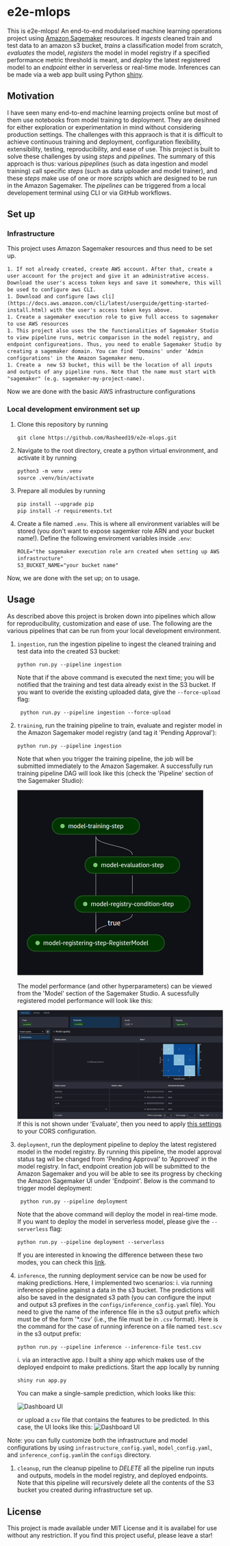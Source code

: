 # e2e-mlops
This is e2e-mlops! An end-to-end modularised machine learning operations project using [Amazon Sagemaker](https://github.com/aws/sagemaker-python-sdk) resources. It _ingests_ cleaned train and test data to an amazon s3 bucket, _trains_ a classification model from scratch, _evaluates_ the model, _registers_ the model in model registry if a specified performance metric threshold is meant, and _deploy_ the latest registered model to an _endpoint_ either in serverless or real-time mode. Inferences can be made via a web app built using Python [shiny](https://shiny.posit.co/py/).

## Motivation
I have seen many end-to-end machine learning projects online but most of them use notebooks from model training to deployment. They are desihned for either exploration or experimentation in mind without considering production settings. The challenges with this appraoch is that it is difficult to achieve continuous training and deployment, configuration flexibility, extensibility, testing, reproducibility, and ease of use. This project is built to solve these challenges by using _steps_ and _pipelines_. The summary of this approach is thus: various _pipeplines_ (such as data ingestion and model training) call specific _steps_ (such as data uploader and model trainer), and these _steps_ make use of one or more _scripts_ which are designed to be run in the Amazon Sagemaker. The _pipelines_ can be triggered from a local developement terminal using CLI or via GitHub workflows.   


## Set up
### Infrastructure
This project uses Amazon Sagemaker resources and thus need to be set up.

    1. If not already created, create AWS account. After that, create a user account for the project and give it an administrative access. Download the user's access token keys and save it somewhere, this will be used to configure aws CLI.
    1. Download and configure [aws cli](https://docs.aws.amazon.com/cli/latest/userguide/getting-started-install.html) with the user's access token keys above.
    1. Create a sagemaker execution role to give full access to sagemaker to use AWS resources
    1. This project also uses the the functionalities of Sagemaker Studio to view pipeline runs, metric comparison in the model registry, and endpoint configureations. Thus, you need to enable Sagemaker Studio by creating a sagemaker domain. You can find 'Domains' under 'Admin configurations' in the Amazon Sagemaker menu. 
    1. Create a  new S3 bucket, this will be the location of all inputs and outputs of any pipeline runs. Note that the name must start with "sagemaker" (e.g. sagemaker-my-project-name).
Now we are done with the basic AWS infrastructure configurations


### Local development environment set up
1. Clone this repository by running
    ```
    git clone https://github.com/Rasheed19/e2e-mlops.git
    ```
1. Navigate to the root directory, create a python virtual environment, and activate it by running
    ```
    python3 -m venv .venv
    source .venv/bin/activate
    ``` 
1. Prepare all modules by running 
    ```
    pip install --upgrade pip
    pip install -r requirements.txt
    ```
1. Create a file named `.env`. This is where all environment variables will be stored (you don't want to expose sagemker role ARN and your bucket name!). Define the following enviroment variables inside `.env`:
    ```
    ROLE="the sagemaker execution role arn created when setting up AWS infrastructure"
    S3_BUCKET_NAME="your bucket name"
    ```
Now, we are done with the set up; on to usage.

## Usage
As described above this project is broken down into pipelines which allow for reproducibulity, customization and ease of use. The following are the various pipelines that can be run from your local development environment.
1. `ingestion`, run the ingestion pipeline to ingest the cleaned training and test data into the created S3 bucket:
    ```
    python run.py --pipeline ingestion
    ```
    Note that if the above command is executed the next time; you will be notified that the training and test data already exist in the S3 bucket. If you want to overide the existing uploaded data, give the `--force-upload` flag:
    ```
     python run.py --pipeline ingestion --force-upload
    ```

1. `training`, run the training pipeline to train, evaluate and register model in the Amazon Sagemaker model registry (and tag it 'Pending Approval'):
    ```
    python run.py --pipeline ingestion
    ```
    Note that when you trigger the training pipeline, the job will be submitted immediately to the Amazon Sagemaker. A successfully run training pipeline DAG will look like this (check the 'Pipeline' section of the Sagemaker Studio):

    ![Dashboard UI](assets/training_pipeline.png)

    The model performance (and other hyperparameters) can be viewed from the 'Model' section of the Sagemaker Studio. A sucessfully registered model performance will look like this:

    ![Dashboard UI](assets/performance_metrics.png)
    If this is not shown under 'Evaluate', then you need to apply [this settings](https://stackoverflow.com/questions/78433959/sagemaker-custom-model-metrics-from-eval-pipeline-step) to your CORS configuration.

1. `deployment`, run the deployment pipeline to deploy the latest registered model in the model registry. By running this pipeline, the model approval status tag wil be changed from 'Pending Approval' to 'Approved' in the model registry. In fact, endpoint creation job will be submitted to the Amazon Sagemaker and you will be able to see its progress by checking the Amazon Sagemaker UI under 'Endpoint'. Below is the command to trigger model deployment:  
   ```
    python run.py --pipeline deployment
    ```
    Note that the above command will deploy the model in real-time mode. If you want to deploy the model in serverless model, please give the `--serverless` flag:
    ```
    python run.py --pipeline deployment --serverless
    ```
    If you are interested in knowing the difference between these two modes, you can check this [link](https://docs.aws.amazon.com/sagemaker/latest/dg/deploy-model.html).

1. `inference`, the running deployment service can be now be used for making predictions. Here, I implemented two scenarios:
    i. via running inference pipeline against a data in the s3 bucket. The predictions will also be saved in the designated s3 path (you can configure the input and output s3 prefixes in the `configs/inference_config.yaml` file). You need to give the name of the inference file in the s3 output prefix which must be of the form '*.csv' (i.e., the file must be in `.csv` format). Here is the command for the case of running inference on a file named `test.scv` in the s3 output prefix:
    ```
    python run.py --pipeline inference --inference-file test.csv
    ```
    
    i. via an interactive app. I built a shiny app which makes use of the deployed endpoint to make predictions. Start the app locally by running
    ```
    shiny run app.py
    ```
    You can make a single-sample prediction, which looks like this:

    ![Dashboard UI](assets/dashboard_ui.png)

    or upload a `csv` file that contains the features to be predicted. In this case, the UI looks like this: 
    ![Dashboard UI](assets/dashboard_ui_2.png)

Note: you can fully customize both the infrastructure and model configurations by using `infrastructure_config.yaml`, `model_config.yaml`, and  `inference_config.yaml`in the `configs` directory.

1. `cleanup`, run the cleanup pipeline to *DELETE* all the pipeline run inputs and outputs, models in the model registry, and deployed endpoints. Note that this pipeline will recursively delete all the contents of the S3 bucket you created during infrastructure set up.


## License
This project is made available under MIT License and it is availabel for use without any restriction. If you find this project useful, please leave a star!
